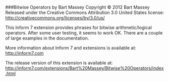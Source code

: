 ###Bitwise Operators by Bart Massey
Copyright © 2012 Bart Massey  
Released under the Creative Commons Attribution 3.0 United States license:  
http://creativecommons.org/licenses/by/3.0/us/

This Inform 7 extension provides phrases for bitwise
arithmetic/logical operators. After some user testing, it
seems to work OK. There are a couple of large examples in
the documentation.

More information about Inform 7 and extensions is available
at: http://inform7.com

The release version of this extension is available at:
http://inform7.com/extensions/Bart%20Massey/Bitwise%20Operators/index.html